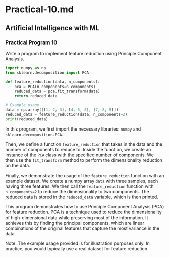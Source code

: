 # Practical-10.md

## Artificial Intelligence with ML

### Practical Program 10

Write a program to implement feature reduction using Principle Component Analysis.

```python
import numpy as np
from sklearn.decomposition import PCA

def feature_reduction(data, n_components):
    pca = PCA(n_components=n_components)
    reduced_data = pca.fit_transform(data)
    return reduced_data

# Example usage
data = np.array([[1, 2, 3], [4, 5, 6], [7, 8, 9]])
reduced_data = feature_reduction(data, n_components=2)
print(reduced_data)
```

In this program, we first import the necessary libraries: `numpy` and `sklearn.decomposition.PCA`.

Then, we define a function `feature_reduction` that takes in the data and the number of components to reduce to. Inside the function, we create an instance of the `PCA` class with the specified number of components. We then use the `fit_transform` method to perform the dimensionality reduction on the data.

Finally, we demonstrate the usage of the `feature_reduction` function with an example dataset. We create a numpy array `data` with three samples, each having three features. We then call the `feature_reduction` function with `n_components=2` to reduce the dimensionality to two components. The reduced data is stored in the `reduced_data` variable, which is then printed.

This program demonstrates how to use Principle Component Analysis (PCA) for feature reduction. PCA is a technique used to reduce the dimensionality of high-dimensional data while preserving most of the information. It achieves this by finding the principal components, which are linear combinations of the original features that capture the most variance in the data.

Note: The example usage provided is for illustration purposes only. In practice, you would typically use a real dataset for feature reduction.
